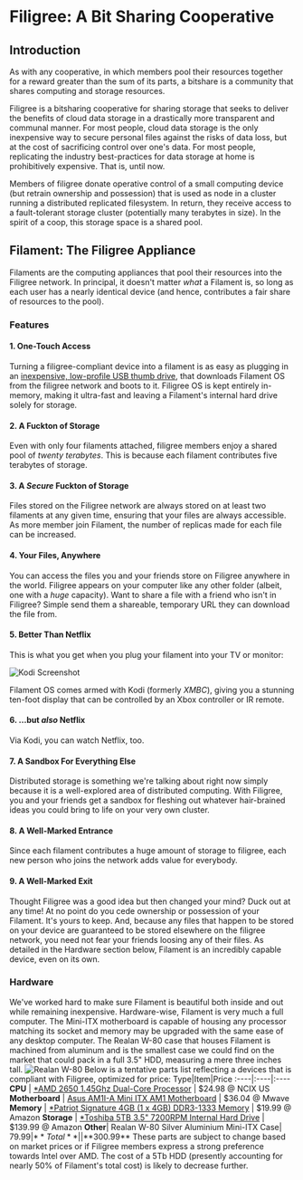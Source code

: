 # Filigree: A Bit Sharing Cooperative

## Introduction
As with any cooperative, in which members pool their resources together for a reward greater than the sum of its parts, a bitshare is a community that shares computing and storage resources.

Filigree is a bitsharing cooperative for sharing storage that seeks to deliver the benefits of cloud data storage in a drastically more transparent and communal manner. For most people, cloud data storage is the only inexpensive way to secure personal files against the risks of data loss, but at the cost of sacrificing control over one's data. For most people, replicating the industry best-practices for data storage at home is prohibitively expensive. That is, until now.

Members of filigree donate operative control of a small computing device (but retrain ownership and possession) that is used as node in a cluster running a distributed replicated filesystem. In return, they receive access to a fault-tolerant storage cluster (potentially many terabytes in size). In the spirit of a coop, this storage space is a shared pool.

## Filament: The Filigree Appliance
Filaments are the computing appliances that pool their resources into the Filigree network. In principal, it doesn't matter *what* a Filament is, so long as each user has a nearly identical device (and hence, contributes a fair share of resources to the pool). 

### Features
#### 1. One-Touch Access
Turning a filigree-compliant device into a filament is as easy as plugging in an [inexpensive, low-profile USB thumb drive](http://www.amazon.com/dp/B005FYNSZA/), that downloads Filament OS from the filigree network and boots to it. Filigree OS is kept entirely in-memory, making it ultra-fast and leaving a Filament's internal hard drive solely for storage.

#### 2. A Fuckton of Storage
Even with only four filaments attached, filigree members enjoy a shared pool of *twenty terabytes*. This is because each filament contributes five terabytes of storage.

#### 3. A *Secure* Fuckton of Storage
Files stored on the Filigree network are always stored on at least two filaments at any given time, ensuring that your files are always accessible. As more member join Filament, the number  of replicas made for each file can be increased. 

#### 4. Your Files, Anywhere
You can access the files you and your friends store on Filigree anywhere in the world. Filigree appears on your computer like any other folder (albeit, one with a *huge* capacity). Want to share a file with a friend who isn't in Filigree? Simple send them a shareable, temporary URL they can download the file from.


#### 5. Better Than Netflix
This is what you get when you plug your filament into your TV or monitor:

![Kodi Screenshot](http://www.htpcbeginner.com/images/2015/03/aeon-nox-best-kodi-skin.jpg)

Filament OS comes armed with Kodi (formerly *XMBC*), giving you a stunning ten-foot display that can be controlled by an Xbox controller or IR remote.

#### 6. …but *also* Netflix
Via Kodi, you can watch Netflix, too.

#### 7. A Sandbox For Everything Else
Distributed storage is something we're talking about right now simply because it is a well-explored area of distributed computing. With Filigree, you and your friends get a sandbox for fleshing out whatever hair-brained ideas you could bring to life on your very own cluster. 

#### 8. A Well-Marked Entrance
Since each filament contributes a huge amount of storage to filigree, each new person who joins the network adds value for everybody.

#### 9. A Well-Marked Exit
Thought Filigree was a good idea but then changed your mind? Duck out at any time! At no point do you cede ownership or possession of your Filament. It's yours to keep. And, because any files that happen to be stored on your device are guaranteed to be stored elsewhere on the filigree network, you need not fear your friends loosing any of their files. As detailed in the Hardware section below, Filament is an incredibly capable device, even on its own. 

### Hardware
We've worked hard to make sure Filament is beautiful both inside and out while remaining inexpensive. Hardware-wise, Filament is very much a full computer. The Mini-ITX motherboard is capable of housing any processor matching its socket and memory may be upgraded with the same ease of any desktop computer. The Realan W-80 case that houses Filament is machined from aluminum and is the smallest case we could find on the market that could pack in a full 3.5" HDD, measuring a mere three inches tall.
![Realan W-80](http://i00.i.aliimg.com/photo/v2/505670078_5/htpc_computer_cabinet_W80_Welcome_OEM_no.jpg)
Below is a tentative parts list reflecting a devices that is compliant with Filigree, optimized for price:
Type|Item|Price
:----|:----|:----
**CPU** | [\*AMD 2650 1.45Ghz Dual-Core Processor](http://pcpartpicker.com/part/amd-cpu-sd2650jahmbox) | $24.98 @ NCIX US 
**Motherboard** | [Asus AM1I-A Mini ITX AM1 Motherboard](http://pcpartpicker.com/part/asus-motherboard-am1ia) | $36.04 @ Mwave 
**Memory** | [\*Patriot Signature 4GB (1 x 4GB) DDR3-1333 Memory](http://pcpartpicker.com/part/patriot-memory-psd34g133381) | $19.99 @ Amazon 
**Storage** | [\*Toshiba  5TB 3.5" 7200RPM Internal Hard Drive](http://pcpartpicker.com/part/toshiba-internal-hard-drive-ph3500u1i72) | $139.99 @ Amazon 
**Other**| Realan W-80 Silver Aluminium Mini-ITX Case| $79.99 
 | **Total** || **$300.99**
These parts are subject to change based on market prices or if Filigree members express a strong preference towards Intel over AMD. The cost of a 5Tb HDD (presently accounting for nearly 50% of Filament's total cost) is likely to decrease further.
